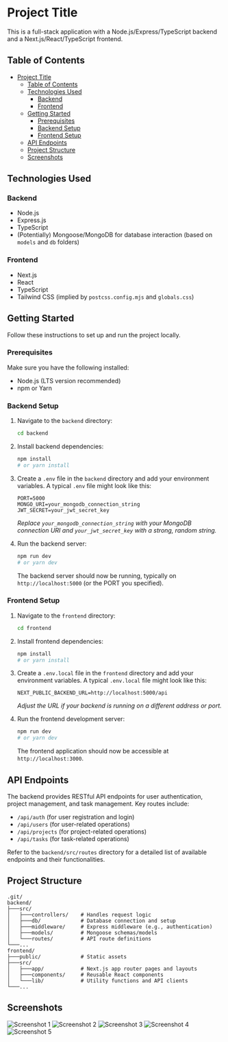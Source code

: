 # Project Title

This is a full-stack application with a Node.js/Express/TypeScript backend and a Next.js/React/TypeScript frontend.

## Table of Contents


- [Project Title](#project-title)
  - [Table of Contents](#table-of-contents)
  - [Technologies Used](#technologies-used)
    - [Backend](#backend)
    - [Frontend](#frontend)
  - [Getting Started](#getting-started)
    - [Prerequisites](#prerequisites)
    - [Backend Setup](#backend-setup)
    - [Frontend Setup](#frontend-setup)
  - [API Endpoints](#api-endpoints)
  - [Project Structure](#project-structure)
  - [Screenshots](#screenshots)

## Technologies Used

### Backend
- Node.js
- Express.js
- TypeScript
- (Potentially) Mongoose/MongoDB for database interaction (based on `models` and `db` folders)

### Frontend
- Next.js
- React
- TypeScript
- Tailwind CSS (implied by `postcss.config.mjs` and `globals.css`)

## Getting Started

Follow these instructions to set up and run the project locally.

### Prerequisites

Make sure you have the following installed:
- Node.js (LTS version recommended)
- npm or Yarn

### Backend Setup

1.  Navigate to the `backend` directory:
    ```bash
    cd backend
    ```

2.  Install backend dependencies:
    ```bash
    npm install
    # or yarn install
    ```

3.  Create a `.env` file in the `backend` directory and add your environment variables. A typical `.env` file might look like this:
    ```
    PORT=5000
    MONGO_URI=your_mongodb_connection_string
    JWT_SECRET=your_jwt_secret_key
    ```
    *Replace `your_mongodb_connection_string` with your MongoDB connection URI and `your_jwt_secret_key` with a strong, random string.*

4.  Run the backend server:
    ```bash
    npm run dev
    # or yarn dev
    ```
    The backend server should now be running, typically on `http://localhost:5000` (or the PORT you specified).

### Frontend Setup

1.  Navigate to the `frontend` directory:
    ```bash
    cd frontend
    ```

2.  Install frontend dependencies:
    ```bash
    npm install
    # or yarn install
    ```

3.  Create a `.env.local` file in the `frontend` directory and add your environment variables. A typical `.env.local` file might look like this:
    ```
    NEXT_PUBLIC_BACKEND_URL=http://localhost:5000/api
    ```
    *Adjust the URL if your backend is running on a different address or port.*

4.  Run the frontend development server:
    ```bash
    npm run dev
    # or yarn dev
    ```
    The frontend application should now be accessible at `http://localhost:3000`.

## API Endpoints

The backend provides RESTful API endpoints for user authentication, project management, and task management. Key routes include:
- `/api/auth` (for user registration and login)
- `/api/users` (for user-related operations)
- `/api/projects` (for project-related operations)
- `/api/tasks` (for task-related operations)

Refer to the `backend/src/routes` directory for a detailed list of available endpoints and their functionalities.

## Project Structure

```
.git/
backend/
├───src/
│   ├───controllers/    # Handles request logic
│   ├───db/             # Database connection and setup
│   ├───middleware/     # Express middleware (e.g., authentication)
│   ├───models/         # Mongoose schemas/models
│   └───routes/         # API route definitions
└───...
frontend/
├───public/             # Static assets
├───src/
│   ├───app/            # Next.js app router pages and layouts
│   ├───components/     # Reusable React components
│   └───lib/            # Utility functions and API clients
└───...
```

## Screenshots

![Screenshot 1](screenshot/1.png)
![Screenshot 2](screenshot/2.png)
![Screenshot 3](screenshot/3.png)
![Screenshot 4](screenshot/4.png)
![Screenshot 5](screenshot/5.png)
